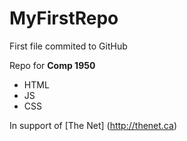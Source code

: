 # MyFirstRepo

First file commited to GitHub

Repo for **Comp 1950**

* HTML
* JS
* CSS

In support of [The Net] (http://thenet.ca)
